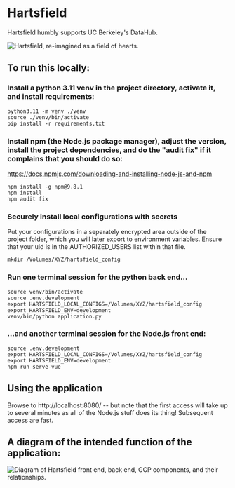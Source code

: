 # Hartsfield

Hartsfield humbly supports UC Berkeley's DataHub.

![Hartsfield, re-imagined as a field of hearts.](src/assets/hEartsfield.png)




## To run this locally:

### Install a python 3.11 venv in the project directory, activate it, and install requirements:

```
python3.11 -m venv ./venv
source ./venv/bin/activate
pip install -r requirements.txt
```

### Install npm (the Node.js package manager), adjust the version, install the project dependencies, and do the "audit fix" if it complains that you should do so:

https://docs.npmjs.com/downloading-and-installing-node-js-and-npm

```
npm install -g npm@9.8.1
npm install
npm audit fix
```

### Securely install local configurations with secrets

Put your configurations in a separately encrypted area outside of the project folder, which you will later export to environment variables. Ensure that your uid is in the AUTHORIZED_USERS list within that file.

```
mkdir /Volumes/XYZ/hartsfield_config
```

### Run one terminal session for the python back end...

```
source venv/bin/activate
source .env.development
export HARTSFIELD_LOCAL_CONFIGS=/Volumes/XYZ/hartsfield_config
export HARTSFIELD_ENV=development
venv/bin/python application.py
```
### ...and another terminal session for the Node.js front end:
```
source .env.development
export HARTSFIELD_LOCAL_CONFIGS=/Volumes/XYZ/hartsfield_config
export HARTSFIELD_ENV=development
npm run serve-vue
```

## Using the application

Browse to http://localhost:8080/ -- but note that the first access will take up to several minutes as all of the Node.js stuff does its thing! Subsequent access are fast.

## A diagram of the intended function of the application:

![Diagram of Hartsfield front end, back end, GCP components, and their relationships.](src/assets/2023-10-03_Hartsfield_diagram.png)
